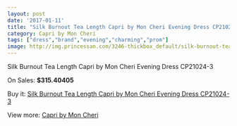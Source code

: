 ```yaml
---
layout: post
date: '2017-01-11'
title: "Silk Burnout Tea Length Capri by Mon Cheri Evening Dress CP21024-3"
category: Capri by Mon Cheri
tags: ["dress","brand","evening","charming","prom"]
image: http://img.princessan.com/3246-thickbox_default/silk-burnout-tea-length-capri-by-mon-cheri-evening-dress-cp21024-3.jpg
---
```

Silk Burnout Tea Length Capri by Mon Cheri Evening Dress CP21024-3

On Sales: **$315.40405**
<a href="https://www.princessan.com/en/capri-by-mon-cheri/1497-silk-burnout-tea-length-capri-by-mon-cheri-evening-dress-cp21024-3.html"><amp-img layout="responsive" width="600" height="600" src="//img.princessan.com/3246-thickbox_default/silk-burnout-tea-length-capri-by-mon-cheri-evening-dress-cp21024-3.jpg" alt="Silk Burnout Tea Length Capri by Mon Cheri Evening Dress CP21024-3 0" /></a>

Buy it: [Silk Burnout Tea Length Capri by Mon Cheri Evening Dress CP21024-3](https://www.princessan.com/en/capri-by-mon-cheri/1497-silk-burnout-tea-length-capri-by-mon-cheri-evening-dress-cp21024-3.html "Silk Burnout Tea Length Capri by Mon Cheri Evening Dress CP21024-3")

View more: [Capri by Mon Cheri](https://www.princessan.com/en/13-capri-by-mon-cheri "Capri by Mon Cheri")